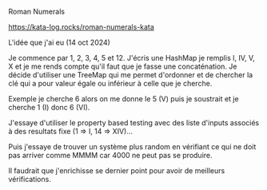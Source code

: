 Roman Numerals

https://kata-log.rocks/roman-numerals-kata


L'idée que j'ai eu (14 oct 2024)

Je commence par 1, 2, 3, 4, 5 et 12.
J'écris une HashMap je remplis I, IV, V, X et je me rends compte qu'il faut que je fasse une concaténation.
Je décide d'utiliser une TreeMap qui me permet d'ordonner et de chercher la clé qui a pour valeur égale ou inférieur à celle que je cherche.

Exemple je cherche 6 alors on me donne le 5 (V) puis je soustrait et je cherche 1 (I) donc 6 (VI).

J'essaye d'utiliser le property based testing avec des liste d'inputs associés à des resultats fixe (1 => I, 14 => XIV)...

Puis j'essaye de trouver un système plus random en vérifiant ce qui ne doit pas arriver comme MMMM car 4000 ne peut pas se produire.

Il faudrait que j'enrichisse se dernier point pour avoir de meilleurs vérifications.
